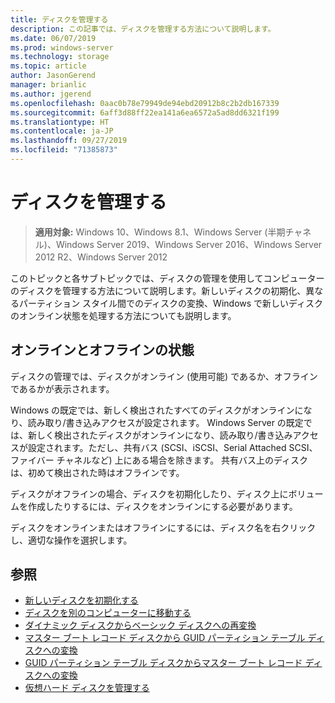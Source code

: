 ```yaml
---
title: ディスクを管理する
description: この記事では、ディスクを管理する方法について説明します。
ms.date: 06/07/2019
ms.prod: windows-server
ms.technology: storage
ms.topic: article
author: JasonGerend
manager: brianlic
ms.author: jgerend
ms.openlocfilehash: 0aac0b78e79949de94ebd20912b8c2b2db167339
ms.sourcegitcommit: 6aff3d88ff22ea141a6ea6572a5ad8dd6321f199
ms.translationtype: HT
ms.contentlocale: ja-JP
ms.lasthandoff: 09/27/2019
ms.locfileid: "71385873"
---
```

# <a name="manage-disks"></a>ディスクを管理する

> **適用対象:** Windows 10、Windows 8.1、Windows Server (半期チャネル)、Windows Server 2019、Windows Server 2016、Windows Server 2012 R2、Windows Server 2012

このトピックと各サブトピックでは、ディスクの管理を使用してコンピューターのディスクを管理する方法について説明します。新しいディスクの初期化、異なるパーティション スタイル間でのディスクの変換、Windows で新しいディスクのオンライン状態を処理する方法についても説明します。

## <a name="online-and-offline-status"></a>オンラインとオフラインの状態

ディスクの管理では、ディスクがオンライン (使用可能) であるか、オフラインであるかが表示されます。

Windows の既定では、新しく検出されたすべてのディスクがオンラインになり、読み取り/書き込みアクセスが設定されます。 Windows Server の既定では、新しく検出されたディスクがオンラインになり、読み取り/書き込みアクセスが設定されます。ただし、共有バス (SCSI、iSCSI、Serial Attached SCSI、ファイバー チャネルなど) 上にある場合を除きます。 共有バス上のディスクは、初めて検出された時はオフラインです。

ディスクがオフラインの場合、ディスクを初期化したり、ディスク上にボリュームを作成したりするには、ディスクをオンラインにする必要があります。

ディスクをオンラインまたはオフラインにするには、ディスク名を右クリックし、適切な操作を選択します。

## <a name="see-also"></a>参照

-   [新しいディスクを初期化する](initialize-new-disks.md)
-   [ディスクを別のコンピューターに移動する](move-disks-to-another-computer.md)
-   [ダイナミック ディスクからベーシック ディスクへの再変換](change-a-dynamic-disk-back-to-a-basic-disk.md)
-   [マスター ブート レコード ディスクから GUID パーティション テーブル ディスクへの変換](change-an-mbr-disk-into-a-gpt-disk.md)
-   [GUID パーティション テーブル ディスクからマスター ブート レコード ディスクへの変換](change-a-gpt-disk-into-an-mbr-disk.md)
-   [仮想ハード ディスクを管理する](manage-virtual-hard-disks.md)